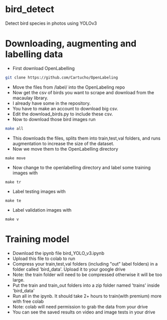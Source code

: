 # bird_detect
Detect bird species in photos using YOLOv3

# Downloading, augmenting and labelling data

- First download OpenLabelling
```bash
git clone https://github.com/Cartucho/OpenLabeling
```
- Move the files from /label/ into the OpenLabeling repo
- Now get the csv of birds you want to scrape and download from the macaulay library.
- I already have some in the repository. 
- You have to make an account to download big csv.
- Edit the download_birds.py to include these csv.
- Now to download those bird images run 
```bash
make all
```
- This downloads the files, splits them into train,test,val folders, and runs augmentation 
to increase the size of the dataset. 
- Now we move them to the OpenLabelling directory
```
make move
```
- Now change to the openlabelling directory and label some training images with
```
make tr
```
- Label testing images with
```
make te
```
- Label validation images with
```
make v
```

# Training model 
- Download the ipynb file bird_YOLO_v3.ipynb
- Upload this file to colab to run
- Compress your train,test,val folders (including "out" label folders) in a folder called 'bird_data'. Upload it to your google drive
- Note: the train folder will need to be compressed otherwise it will be too large.
- Put the train and train_out folders into a zip folder named 'trains' inside 'bird_data'
- Run all in the ipynb. It should take 2+ hours to train(with premium) more with free colab
- Note: colab will need permission to grab the data from your drive
- You can see the saved results on video and image tests in your drive
